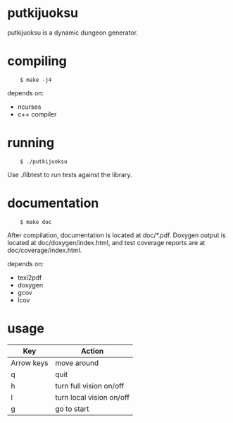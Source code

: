 putkijuoksu
===========

putkijuoksu is a dynamic dungeon generator.

compiling
=========

        $ make -j4

depends on:
* ncurses
* c++ compiler

running
=======

        $ ./putkijuoksu

Use ./libtest to run tests against the library.


documentation
=============

        $ make doc

After compilation, documentation is located at doc/*.pdf. Doxygen output is
located at doc/doxygen/index.html, and test coverage reports are at
doc/coverage/index.html.

depends on:
* texi2pdf
* doxygen
* gcov
* lcov

usage
=====
| Key        | Action                   |
|------------|--------------------------|
| Arrow keys | move around              |
| q          | quit                     |
| h          | turn full vision on/off  |
| l          | turn local vision on/off |
| g          | go to start              |

